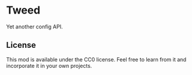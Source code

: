 # Tweed
Yet another config API.

## License

This mod is available under the CC0 license. Feel free to learn from it and incorporate it in your own projects.
